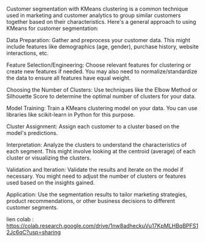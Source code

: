 Customer segmentation with KMeans clustering is a common technique used in marketing and customer analytics to group similar customers together based on their characteristics. Here's a general approach to using KMeans for customer segmentation:

Data Preparation: Gather and preprocess your customer data. This might include features like demographics (age, gender), purchase history, website interactions, etc.

Feature Selection/Engineering: Choose relevant features for clustering or create new features if needed. You may also need to normalize/standardize the data to ensure all features have equal weight.

Choosing the Number of Clusters: Use techniques like the Elbow Method or Silhouette Score to determine the optimal number of clusters for your data.

Model Training: Train a KMeans clustering model on your data. You can use libraries like scikit-learn in Python for this purpose.

Cluster Assignment: Assign each customer to a cluster based on the model's predictions.

Interpretation: Analyze the clusters to understand the characteristics of each segment. This might involve looking at the centroid (average) of each cluster or visualizing the clusters.

Validation and Iteration: Validate the results and iterate on the model if necessary. You might need to adjust the number of clusters or features used based on the insights gained.

Application: Use the segmentation results to tailor marketing strategies, product recommendations, or other business decisions to different customer segments.

lien colab : https://colab.research.google.com/drive/1nw8adheckuVu17KpMLHBqBPFS12Jc6qC?usp=sharing
